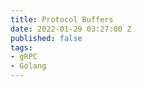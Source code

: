 ```yaml
---
title: Protocol Buffers
date: 2022-01-29 03:27:00 Z
published: false
tags:
- gRPC
- Golang
---
```



